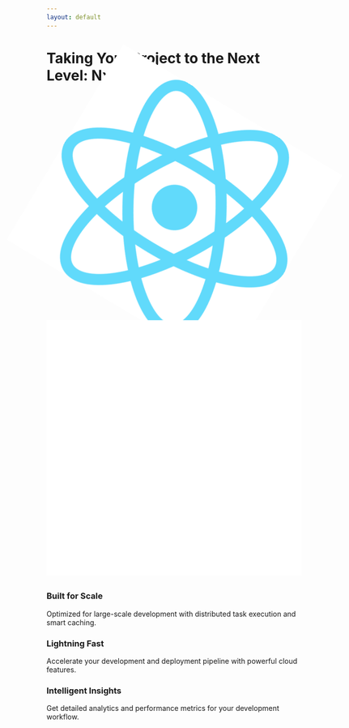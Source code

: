 ```yaml
---
layout: default
---
```


<div class="flex flex-col h-full">
  <!-- Header with gradient background -->
  <div class="text-center mb-8">
    <h1 class="text-4xl font-bold bg-gradient-to-r from-blue-500 to-purple-500 bg-clip-text text-transparent">
      Taking Your Project to the Next Level: Nx Cloud
    </h1>
  </div>

  <div class="flex-1 grid grid-cols-1 md:grid-cols-2 gap-12 px-8">
    <!-- Left Column: Visual Elements -->
    <div class="relative flex items-center justify-center">
      <!-- Central Cloud Icon -->
      <div v-click class="cloud-container">
        <i class="i-mdi-cloud text-6xl text-blue-400"></i>
      </div>
      <!-- React Logo -->
      <div v-click class="react-logo">
        <img 
          src="../images/react.png" 
          alt="React logo" 
          class="w-16 h-16 object-contain"
        />
      </div>
      <!-- Nx Logo -->
      <div v-click class="nx-logo">
        <img 
          src="../images/nx.png" 
          alt="Nx logo"
          class="w-12 h-12 object-contain"
        />
      </div>
      <!-- Connection Lines with Lightning Bolts -->
      <div v-click class="connection-lines">
        <i class="i-mdi-lightning-bolt text-yellow-400 bolt-1"></i>
        <i class="i-mdi-lightning-bolt text-yellow-400 bolt-2"></i>
        <i class="i-mdi-lightning-bolt text-yellow-400 bolt-3"></i>
      </div>
      <!-- Performance Indicators -->
      <div v-click class="performance-indicators">
        <div class="indicator speedometer">
          <i class="i-mdi-speedometer text-3xl text-green-400"></i>
        </div>
        <div class="indicator graph">
          <i class="i-mdi-trending-up text-3xl text-purple-400"></i>
        </div>
        <div class="indicator settings">
          <i class="i-mdi-cog text-3xl text-blue-400"></i>
        </div>
      </div>
    </div>
    <!-- Right Column: Benefits -->
    <div class="space-y-8">
      <div v-click class="benefit-card">
        <i class="i-mdi-rocket-launch text-3xl text-blue-400"></i>
        <div class="ml-4">
          <h3 class="text-xl font-bold mb-2">Built for Scale</h3>
          <p class="text-sm text-gray-400">
            Optimized for large-scale development with distributed task execution and smart caching.
          </p>
        </div>
      </div>
      <div v-click class="benefit-card">
        <i class="i-mdi-flash text-3xl text-yellow-400"></i>
        <div class="ml-4">
          <h3 class="text-xl font-bold mb-2">Lightning Fast</h3>
          <p class="text-sm text-gray-400">
            Accelerate your development and deployment pipeline with powerful cloud features.
          </p>
        </div>
      </div>
      <div v-click class="benefit-card">
        <i class="i-mdi-chart-areaspline text-3xl text-green-400"></i>
        <div class="ml-4">
          <h3 class="text-xl font-bold mb-2">Intelligent Insights</h3>
          <p class="text-sm text-gray-400">
            Get detailed analytics and performance metrics for your development workflow.
          </p>
        </div>
      </div>
    </div>
  </div>
</div>

<style>
/* Container Styling */
.cloud-container {
  @apply relative p-8 bg-blue-500/10 rounded-full;
  animation: float 3s ease-in-out infinite;
}

/* React Logo */
.react-logo {
  @apply absolute -right-8 top-[30%] p-4 bg-[#61DAFB]/10 rounded-full;
  animation: spin 20s linear infinite;
}

/* Nx Logo */
.nx-logo {
  @apply absolute -left-8 top-[30%] p-4 bg-blue-500/10 rounded-full;
  animation: bounce 3s infinite;
}

/* Connection Lines */
.connection-lines {
  @apply absolute inset-0;
}
.bolt-1, .bolt-2, .bolt-3 {
  @apply absolute;
  animation: pulse 2s infinite;
}
.bolt-1 { top: 20%; right: 40%; animation-delay: 0s; }
.bolt-2 { top: 50%; right: 35%; animation-delay: 0.3s; }
.bolt-3 { top: 70%; right: 40%; animation-delay: 0.6s; }

/* Performance Indicators */
.performance-indicators {
  @apply absolute inset-0 pointer-events-none;
}
.indicator {
  @apply absolute p-3 bg-gray-800/50 rounded-full backdrop-blur-sm;
  animation: bounce 3s infinite;
}
.speedometer { top: 10%; left: 20%; animation-delay: 0s; }
.graph { top: 60%; left: 30%; animation-delay: 0.5s; }
.settings { top: 30%; left: 70%; animation-delay: 1s; }

/* Benefit Cards */
.benefit-card {
  @apply flex items-start p-6 bg-gray-800/50 rounded-xl backdrop-blur-sm
         border border-gray-700/50 transition-all duration-300;
}
.benefit-card:hover {
  @apply transform -translate-y-1 shadow-xl border-blue-500/30;
}

/* Animations */
@keyframes float {
  0%, 100% { transform: translateY(0); }
  50% { transform: translateY(-10px); }
}
@keyframes pulse {
  0%, 100% { opacity: 0.3; transform: scale(1); }
  50% { opacity: 1; transform: scale(1.2); }
}
@keyframes bounce {
  0%, 100% { transform: translateY(0); }
  50% { transform: translateY(-5px); }
}
@keyframes spin {
  from { transform: rotate(0deg); }
  to { transform: rotate(360deg); }
}
</style>
